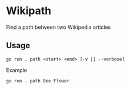 # Wikipath
Find a path between two Wikipedia articles

## Usage
```
go run . path <start> <end> [-v || --verbose]
```

Example
```
go run . path Bee Flower
```